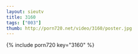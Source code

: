 ```yaml
--- 
layout: sieutv
title: 3160
tags: ["003"]
thumb: http://porn720.net/video/3160/poster.jpg
---
```

{% include porn720 key="3160" %} 
